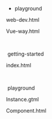- playground

web-dev.html

Vue-way.html

​	

​	getting-started

index.html

​	

​	playground

Instance.gtml

Component.html



